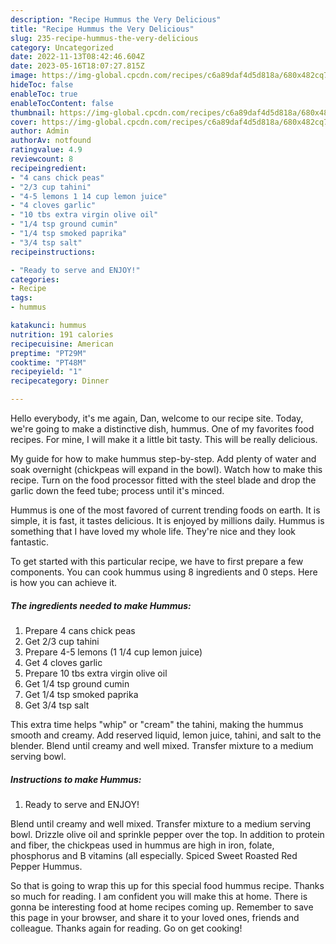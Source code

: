 ```yaml
---
description: "Recipe Hummus the Very Delicious"
title: "Recipe Hummus the Very Delicious"
slug: 235-recipe-hummus-the-very-delicious
category: Uncategorized
date: 2022-11-13T08:42:46.604Z
date: 2023-05-16T18:07:27.815Z
image: https://img-global.cpcdn.com/recipes/c6a89daf4d5d818a/680x482cq70/hummus-recipe-main-photo.jpg
hideToc: false
enableToc: true
enableTocContent: false
thumbnail: https://img-global.cpcdn.com/recipes/c6a89daf4d5d818a/680x482cq70/hummus-recipe-main-photo.jpg
cover: https://img-global.cpcdn.com/recipes/c6a89daf4d5d818a/680x482cq70/hummus-recipe-main-photo.jpg
author: Admin
authorAv: notfound
ratingvalue: 4.9
reviewcount: 8
recipeingredient:
- "4 cans chick peas"
- "2/3 cup tahini"
- "4-5 lemons 1 14 cup lemon juice"
- "4 cloves garlic"
- "10 tbs extra virgin olive oil"
- "1/4 tsp ground cumin"
- "1/4 tsp smoked paprika"
- "3/4 tsp salt"
recipeinstructions:

- "Ready to serve and ENJOY!"
categories:
- Recipe
tags:
- hummus

katakunci: hummus 
nutrition: 191 calories
recipecuisine: American
preptime: "PT29M"
cooktime: "PT48M"
recipeyield: "1"
recipecategory: Dinner

---
```



Hello everybody, it's me again, Dan, welcome to our recipe site. Today, we're going to make a distinctive dish, hummus. One of my favorites food recipes. For mine, I will make it a little bit tasty. This will be really delicious.

My guide for how to make hummus step-by-step. Add plenty of water and soak overnight (chickpeas will expand in the bowl). Watch how to make this recipe. Turn on the food processor fitted with the steel blade and drop the garlic down the feed tube; process until it&#39;s minced.

Hummus is one of the most favored of current trending foods on earth. It is simple, it is fast, it tastes delicious. It is enjoyed by millions daily. Hummus is something that I have loved my whole life. They're nice and they look fantastic.


To get started with this particular recipe, we have to first prepare a few components. You can cook hummus using 8 ingredients and 0 steps. Here is how you can achieve it.

<!--inarticleads1-->

##### The ingredients needed to make Hummus:

1. Prepare 4 cans chick peas
1. Get 2/3 cup tahini
1. Prepare 4-5 lemons (1 1/4 cup lemon juice)
1. Get 4 cloves garlic
1. Prepare 10 tbs extra virgin olive oil
1. Get 1/4 tsp ground cumin
1. Get 1/4 tsp smoked paprika
1. Get 3/4 tsp salt


This extra time helps &#34;whip&#34; or &#34;cream&#34; the tahini, making the hummus smooth and creamy. Add reserved liquid, lemon juice, tahini, and salt to the blender. Blend until creamy and well mixed. Transfer mixture to a medium serving bowl. 

<!--inarticleads2-->

##### Instructions to make Hummus:


1. Ready to serve and ENJOY!

Blend until creamy and well mixed. Transfer mixture to a medium serving bowl. Drizzle olive oil and sprinkle pepper over the top. In addition to protein and fiber, the chickpeas used in hummus are high in iron, folate, phosphorus and B vitamins (all especially. Spiced Sweet Roasted Red Pepper Hummus. 

So that is going to wrap this up for this special food hummus recipe. Thanks so much for reading. I am confident you will make this at home. There is gonna be interesting food at home recipes coming up. Remember to save this page in your browser, and share it to your loved ones, friends and colleague. Thanks again for reading. Go on get cooking!

